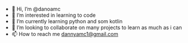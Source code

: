 - 👋 Hi, I’m @danoamc
- 👀 I’m interested in learning to code
- 🌱 I’m currently learning python and som kotlin
- 💞️ I’m looking to collaborate on many projects to learn as much as i can
- 📫 How to reach me dannyamc1@gmail.com

<!---
danoamc/danoamc is a ✨ special ✨ repository because its `README.md` (this file) appears on your GitHub profile.
You can click the Preview link to take a look at your changes.
--->

